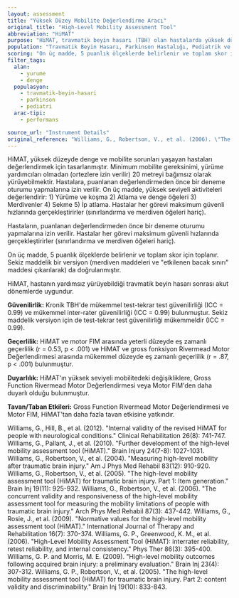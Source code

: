 ```yaml
---
layout: assessment
title: "Yüksek Düzey Mobilite Değerlendirme Aracı"
original_title: "High-Level Mobility Assessment Tool"
abbreviation: "HiMAT"
purpose: "HiMAT, travmatik beyin hasarı (TBH) olan hastalarda yüksek düzey motor performansını değerlendirmek için tasarlanmış tek boyutlu bir ölçektir."
population: "Travmatik Beyin Hasarı, Parkinson Hastalığı, Pediatrik ve Adolesan Rehabilitasyon, Spor ve Kas-İskelet Sistemi Yaralanmaları, Non-spesifik Hasta Popülasyonu, Beyin Hasarı"
scoring: "On üç madde, 5 puanlık ölçeklerde belirlenir ve toplam skor için toplanır."
filter_tags:
  alan:
    - yurume
    - denge
  populasyon:
    - travmatik-beyin-hasari
    - parkinson
    - pediatri
  arac-tipi:
    - performans

source_url: "Instrument Details"
original_reference: "Williams, G., Robertson, V., et al. (2006). \"The concurrent validity and responsiveness of the high-level mobility assessment tool for measuring the mobility limitations of people with traumatic brain injury.\" Arch Phys Med Rehabil 87(3): 437-442."
---
```





HiMAT, yüksek düzeyde denge ve mobilite sorunları yaşayan hastaları değerlendirmek için tasarlanmıştır. Minimum mobilite gereksinimi, yürüme yardımcıları olmadan (ortezlere izin verilir) 20 metreyi bağımsız olarak yürüyebilmektir. Hastalara, puanlanan değerlendirmeden önce bir deneme oturumu yapmalarına izin verilir. On üç madde, yüksek seviyeli aktiviteleri değerlendirir: 1) Yürüme ve koşma 2) Atlama ve denge öğeleri 3) Merdivenler 4) Sekme 5) İp atlama. Hastalar her görevi maksimum güvenli hızlarında gerçekleştirirler (sınırlandırma ve merdiven öğeleri hariç).


Hastaların, puanlanan değerlendirmeden önce bir deneme oturumu yapmalarına izin verilir. Hastalar her görevi maksimum güvenli hızlarında gerçekleştirirler (sınırlandırma ve merdiven öğeleri hariç).


On üç madde, 5 puanlık ölçeklerde belirlenir ve toplam skor için toplanır. Sekiz maddelik bir versiyon (merdiven maddeleri ve "etkilenen bacak sınırı" maddesi çıkarılarak) da doğrulanmıştır.


HiMAT, hastanın yardımsız yürüyebildiği travmatik beyin hasarı sonrası akut dönemlerde uygundur.


**Güvenilirlik:** Kronik TBH'de mükemmel test-tekrar test güvenilirliği (ICC = 0.99) ve mükemmel inter-rater güvenilirliği (ICC = 0.99) bulunmuştur. Sekiz maddelik versiyon için de test-tekrar test güvenilirliği mükemmeldir (ICC = 0.99).

**Geçerlilik:** HiMAT ve motor FIM arasında yeterli düzeyde eş zamanlı geçerlilik (r = 0.53, p < .001) ve HiMAT ve gross fonksiyon Rivermead Motor Değerlendirmesi arasında mükemmel düzeyde eş zamanlı geçerlilik (r = .87, p < .001) bulunmuştur.

**Duyarlılık:** HiMAT'ın yüksek seviyeli mobilitedeki değişikliklere, Gross Function Rivermead Motor Değerlendirmesi veya Motor FIM'den daha duyarlı olduğu bulunmuştur.

**Tavan/Taban Etkileri:** Gross Function Rivermead Motor Değerlendirmesi ve Motor FIM, HiMAT'tan daha fazla tavan etkisine yatkındır.


Williams, G., Hill, B., et al. (2012). "Internal validity of the revised HiMAT for people with neurological conditions." Clinical Rehabilitation 26(8): 741-747.
Williams, G., Pallant, J., et al. (2010). "Further development of the high-level mobility assessment tool (HiMAT)." Brain Injury 24(7-8): 1027-1031.
Williams, G., Robertson, V., et al. (2004). "Measuring high-level mobility after traumatic brain injury." Am J Phys Med Rehabil 83(12): 910-920.
Williams, G., Robertson, V., et al. (2005). "The high-level mobility assessment tool (HiMAT) for traumatic brain injury. Part 1: Item generation." Brain Inj 19(11): 925-932.
Williams, G., Robertson, V., et al. (2006). "The concurrent validity and responsiveness of the high-level mobility assessment tool for measuring the mobility limitations of people with traumatic brain injury." Arch Phys Med Rehabil 87(3): 437-442.
Williams, G., Rosie, J., et al. (2009). "Normative values for the high-level mobility assessment tool (HiMAT)." International Journal of Therapy and Rehabilitation 16(7): 370-374.
Williams, G. P., Greenwood, K. M., et al. (2006). "High-Level Mobility Assessment Tool (HiMAT): interrater reliability, retest reliability, and internal consistency." Phys Ther 86(3): 395-400.
Williams, G. P. and Morris, M. E. (2009). "High-level mobility outcomes following acquired brain injury: a preliminary evaluation." Brain Inj 23(4): 307-312.
Williams, G. P., Robertson, V., et al. (2005). "The high-level mobility assessment tool (HiMAT) for traumatic brain injury. Part 2: content validity and discriminability." Brain Inj 19(10): 833-843.

```